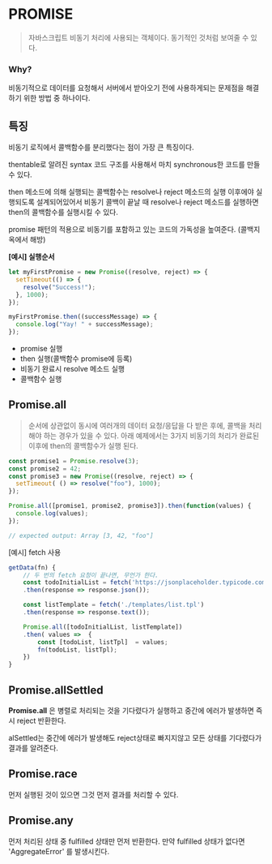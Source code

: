 # PROMISE

> 자바스크립트 비동기 처리에 사용되는 객체이다. 동기적인 것처럼 보여줄 수 있다.

### Why?

비동기적으로 데이터를 요청해서 서버에서 받아오기 전에 사용하게되는 문제점을 해결하기 위한 방법 중 하나이다.



## 특징

비동기 로직에서 콜백함수를 분리했다는 점이 가장 큰 특징이다.

thentable로 알려진 syntax 코드 구조를 사용해서 마치 synchronous한 코드를 만들 수 있다.

then 메소드에 의해 실행되는 콜백함수는 resolve나 reject 메소드의 실행 이후에야 실행되도록 설계되어있어서 비동기 콜백이 끝날 때 resolve나 reject 메소드를 실행하면 then의 콜백함수를 실행시킬 수 있다.

promise 패턴의 적용으로 비동기를 포함하고 있는 코드의 가독성을 높여준다. (콜백지옥에서 해방)



**[예시] 실행순서**

```js
let myFirstPromise = new Promise((resolve, reject) => {
  setTimeout(() => {
    resolve("Success!");
  }, 1000);
});

myFirstPromise.then((successMessage) => {
  console.log("Yay! " + successMessage);
});
```

* promise 실행
* then 실행(콜백함수 promise에 등록)
* 비동기 완료시 resolve 메소드 실행
* 콜백함수 실행



## Promise.all

>순서에 상관없이 동시에 여러개의 데이터 요청/응답을 다 받은 후에, 콜백을 처리해야 하는 경우가 있을 수 있다. 아래 예제에서는 3가지 비동기의 처리가 완료된 이후에 then의 콜백함수가 실행 된다.

```js
const promise1 = Promise.resolve(3);
const promise2 = 42;
const promise3 = new Promise((resolve, reject) => {
  setTimeout( () => resolve("foo"), 1000);
});

Promise.all([promise1, promise2, promise3]).then(function(values) {
  console.log(values);
});

// expected output: Array [3, 42, "foo"]
```

[예시] fetch 사용

~~~js
getData(fn) {
    // 두 번의 fetch 요청이 끝나면, 무언가 한다.
    const todoInitialList = fetch('https://jsonplaceholder.typicode.com/todos')
    .then(response => response.json());

    const listTemplate = fetch('./templates/list.tpl')
    .then(response => response.text()); 

    Promise.all([todoInitialList, listTemplate])
    .then( values =>  {
        const [todoList, listTpl]  = values;
        fn(todoList, listTpl);
    })
}
~~~

## Promise.allSettled

**Promise.all** 은 병렬로 처리되는 것을 기다렸다가 실행하고 중간에 에러가 발생하면 즉시 reject 반환한다.

alSettled는 중간에 에러가 발생해도 reject상태로 빠지지않고 모든 상태를 기다렸다가 결과를 알려준다.

## Promise.race

먼저 실행된 것이 있으면 그것 먼저 결과를 처리할 수 있다.

## Promise.any

먼저 처리된 상태 중 fulfilled 상태만 먼저 반환한다. 만약 fulfilled 상태가 없다면 'AggregateError' 를 발생시킨다.

